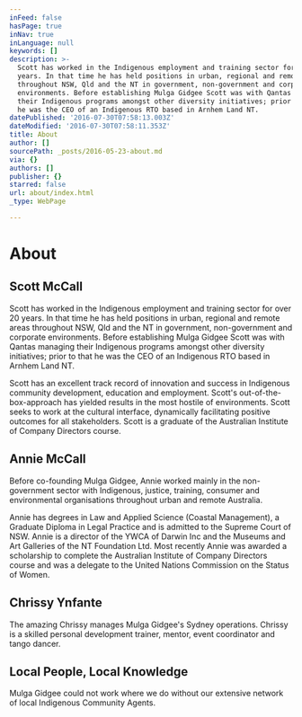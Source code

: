 ```yaml
---
inFeed: false
hasPage: true
inNav: true
inLanguage: null
keywords: []
description: >-
  Scott has worked in the Indigenous employment and training sector for over 20
  years. In that time he has held positions in urban, regional and remote areas
  throughout NSW, Qld and the NT in government, non-government and corporate
  environments. Before establishing Mulga Gidgee Scott was with Qantas managing
  their Indigenous programs amongst other diversity initiatives; prior to that
  he was the CEO of an Indigenous RTO based in Arnhem Land NT.
datePublished: '2016-07-30T07:58:13.003Z'
dateModified: '2016-07-30T07:58:11.353Z'
title: About
author: []
sourcePath: _posts/2016-05-23-about.md
via: {}
authors: []
publisher: {}
starred: false
url: about/index.html
_type: WebPage

---
```

# About

## Scott McCall

Scott has worked in the Indigenous employment and training sector for over 20 years. In that time he has held positions in urban, regional and remote areas throughout NSW, Qld and the NT in government, non-government and corporate environments. Before establishing Mulga Gidgee Scott was with Qantas managing their Indigenous programs amongst other diversity initiatives; prior to that he was the CEO of an Indigenous RTO based in Arnhem Land NT.

Scott has an excellent track record of innovation and success in Indigenous community development, education and employment. Scott's out-of-the-box-approach has yielded results in the most hostile of environments. Scott seeks to work at the cultural interface, dynamically facilitating positive outcomes for all stakeholders. Scott is a graduate of the Australian Institute of Company Directors course. 

## Annie McCall

Before co-founding Mulga Gidgee, Annie worked mainly in the non-government sector with Indigenous, justice, training, consumer and environmental organisations throughout urban and remote Australia.

Annie has degrees in Law and Applied Science (Coastal Management), a Graduate Diploma in Legal Practice and is admitted to the Supreme Court of NSW. Annie is a director of the YWCA of Darwin Inc and the Museums and Art Galleries of the NT Foundation Ltd. Most recently Annie was awarded a scholarship to complete the Australian Institute of Company Directors course and was a delegate to the United Nations Commission on the Status of Women.

## Chrissy Ynfante

The amazing Chrissy manages Mulga Gidgee's Sydney operations. Chrissy is a skilled personal development trainer, mentor, event coordinator and tango dancer.

## Local People, Local Knowledge

Mulga Gidgee could not work where we do without our extensive network of local Indigenous Community Agents.